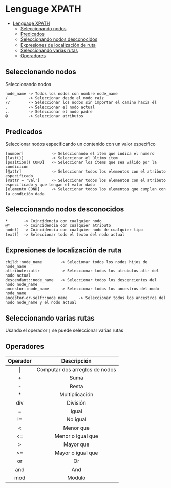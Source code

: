 # Lenguage XPATH
- [Lenguage XPATH](#lenguage-xpath)
  - [Seleccionando nodos](#seleccionando-nodos)
  - [Predicados](#predicados)
  - [Seleccionando nodos desconocidos](#seleccionando-nodos-desconocidos)
  - [Expresiones de localización de ruta](#expresiones-de-localización-de-ruta)
  - [Seleccionando varias rutas](#seleccionando-varias-rutas)
  - [Operadores](#operadores)

## Seleccionando nodos

Seleccionando nodos

    node_name -> Todos los nodos con nombre node_name
    /         -> Seleccionar desde el nodo raiz
    //        -> Seleccionar los nodos sin importar el camino hacia él
    .         -> Seleccionar el nodo actual
    ..        -> Seleccionar el nodo padre
    @         -> Seleccionar atributos

## Predicados

Seleccionar nodos especificando un contenido con un valor específico

    [number]            -> Seleccionando el item que indica el numero
    [last()]            -> Seleccionar el último ítem
    [position() COND]   -> Seleccionar los ítems que sea válido por la condicicón
    [@attr]             -> Seleccionar todos los elementos con el atributo especificado
    [@attr = 'val']     -> Seleccionar todos los elementos con el atributo especificado y que tengan el valor dado
    [elemento COND]     -> Seleccionar todos los elementos que cumplan con la condición dada

## Seleccionando nodos desconocidos

    *       -> Coincidencia con cualquier nodo
    @*      -> Coincidencia con cualquier atributo
    node()  -> Coincidencia con cualquier nodo de cualquier tipo
    text()  -> Seleccionar todo el texto del nodo actual

## Expresiones de localización de ruta

    child::node_name        -> Selecionar todos los nodos hijos de node_name
    attribute::attr         -> Seleccionar todos los atrubutos attr del nodo actual
    descendant::node_name   -> Seleccionar todos los descencientes del nodo node_name
    ancestor::node_name     -> Seleccionar todos los ancestros del nodo node_name
    ancestor-or-self::node_name     -> Seleccionar todos los ancestros del nodo node_name y el nodo actual

## Seleccionando varias rutas

Usando el operador `|` se puede seleccionar varias rutas

## Operadores

| Operador |          Descripción           |
| :------: | :----------------------------: |
|    \|    | Computar dos arreglos de nodos |
|    +     |              Suma              |
|    -     |             Resta              |
|    *     |         Multiplicación         |
|   div    |            División            |
|    =     |             Igual              |
|    !=    |            No igual            |
|    <     |           Menor que            |
|    <=    |       Menor o igual que        |
|    >     |           Mayor que            |
|    >=    |       Mayor o igual que        |
|    or    |               Or               |
|   and    |              And               |
|   mod    |             Modulo             |